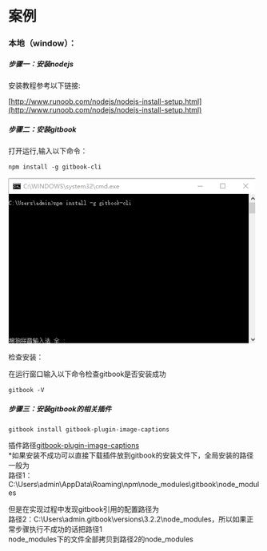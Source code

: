 # 案例

### 本地（window）：

##### 步骤一：安装nodejs

安装教程参考以下链接:

[http://www.runoob.com/nodejs/nodejs-install-setup.html](http://www.runoob.com/nodejs/nodejs-install-setup.html)

##### 步骤二：安装gitbook

打开运行,输入以下命令：

```
npm install -g gitbook-cli
```

![install](/assets/import15.png)

检查安装：

在运行窗口输入以下命令检查gitbook是否安装成功

```
gitbook -V
```

##### 步骤三：安装gitbook的相关插件

```
gitbook install gitbook-plugin-image-captions
```

插件路径[gitbook-plugin-image-captions](https://plugins.gitbook.com/plugin/image-captions)  
\*如果安装不成功可以直接下载插件放到gitbook的安装文件下，全局安装的路径一般为  
路径1：C:\Users\admin\AppData\Roaming\npm\node\_modules\gitbook\node\_modules

但是在实现过程中发现gitbook引用的配置路径为  
路径2：C:\Users\admin.gitbook\versions\3.2.2\node\_modules，所以如果正常步骤执行不成功的话把路径1  
node\_modules下的文件全部拷贝到路径2的node\_modules



